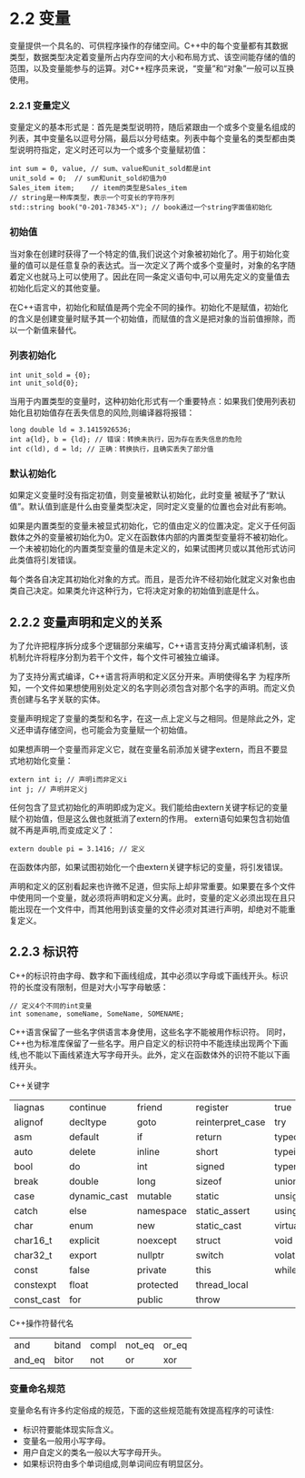 # 2.2 变量

变量提供一个具名的、可供程序操作的存储空间。C++中的每个变量都有其数据类型，数据类型决定着变量所占内存空间的大小和布局方式、该空间能存储的值的范围，以及变量能参与的运算。对C++程序员来说，“变量”和“对象”一般可以互换使用。

### 2.2.1 变量定义

变量定义的基本形式是：首先是类型说明符，随后紧跟由一个或多个变量名组成的列表，其中变量名以逗号分隔，最后以分号结束。列表中每个变量名的类型都由类型说明符指定，定义时还可以为一个或多个变量赋初值：

```
int sum = 0, value, // sum、value和unit_sold都是int
unit_sold = 0;	// sum和unit_sold初值为0
Sales_item item;	// item的类型是Sales_item
// string是一种库类型，表示一个可变长的字符序列
std::string book("0-201-78345-X"); // book通过一个string字面值初始化
```

### 初始值

当对象在创建时获得了一个特定的值,我们说这个对象被初始化了。用于初始化变量的值可以是任意复杂的表达式。当一次定义了两个或多个变量时，对象的名字随着定义也就马上可以使用了。因此在同一条定义语句中,可以用先定义的变量值去初始化后定义的其他变量。

在C++语言中，初始化和赋值是两个完全不同的操作。初始化不是赋值，初始化的含义是创建变量时赋予其一个初始值，而赋值的含义是把对象的当前值擦除，而以一个新值来替代。

### 列表初始化

```
int unit_sold = {0};
int unit_sold{0};
```

当用于内置类型的变量时，这种初始化形式有一个重要特点：如果我们使用列表初始化且初始值存在丢失信息的风险,则编译器将报错：

```
long double ld = 3.1415926536;
int a{ld}, b = {ld}; // 错误：转换未执行，因为存在丢失信息的危险
int c(ld), d = ld; // 正确：转换执行，且确实丢失了部分值
```

### 默认初始化

如果定义变量时没有指定初值，则变量被默认初始化，此时变量
被赋予了“默认值”。默认值到底是什么由变量类型决定，同时定义变量的位置也会对此有影响。

如果是内置类型的变量未被显式初始化，它的值由定义的位置决定。定义于任何函数体之外的变量被初始化为0。定义在函数体内部的内置类型变量将不被初始化。一个未被初始化的内置类型变量的值是未定义的，如果试图拷贝或以其他形式访问此类值将引发错误。

每个类各自决定其初始化对象的方式。而且，是否允许不经初始化就定义对象也由类自己决定。如果类允许这种行为，它将决定对象的初始值到底是什么。

## 2.2.2 变量声明和定义的关系

为了允许把程序拆分成多个逻辑部分来编写，C++语言支持分离式编译机制，该机制允许将程序分割为若干个文件，每个文件可被独立编译。

为了支持分离式编译，C++语言将声明和定义区分开来。声明使得名字
为程序所知，一个文件如果想使用别处定义的名字则必须包含对那个名字的声明。而定义负责创建与名字关联的实体。

变量声明规定了变量的类型和名字，在这一点上定义与之相同。但是除此之外，定义还申请存储空间，也可能会为变量赋一个初始值。

如果想声明一个变量而非定义它，就在变量名前添加关键字extern，而且不要显式地初始化变量：

```
extern int i; // 声明i而非定义i
int j; // 声明并定义j
```
任何包含了显式初始化的声明即成为定义。我们能给由extern关键字标记的变量赋个初始值，但是这么做也就抵消了extern的作用。 extern语句如果包含初始值就不再是声明,而变成定义了：

```
extern double pi = 3.1416; // 定义
```

在函数体内部，如果试图初始化一个由extern关键字标记的变量，将引发错误。

声明和定义的区别看起来也许微不足道，但实际上却非常重要。如果要在多个文件中使用同一个变量，就必须将声明和定义分离。此时，变量的定义必须出现在且只能出现在一个文件中，而其他用到该变量的文件必须对其进行声明，却绝对不能重复定义。

## 2.2.3 标识符

C++的标识符由字母、数字和下画线组成，其中必须以字母或下画线开头。标识符的长度没有限制，但是对大小写字母敏感：

```
// 定义4个不同的int变量
int somename, someName, SomeName, SOMENAME;
```

C++语言保留了一些名字供语言本身使用，这些名字不能被用作标识符。
同时，C++也为标准库保留了一些名字。用户自定义的标识符中不能连续出现两个下画线,也不能以下画线紧连大写字母开头。此外，定义在函数体外的识符不能以下画线开头。

C++关键字

|        |        |        |        |        |
|--------|--------|--------|--------|--------|
|liagnas|continue|friend|register|true|
|alignof|decltype|goto|reinterpret_case|try|
|asm|default|if|return|typedef|
|auto|delete|inline|short|typeid|
|bool|do|int|signed|typename|
|break|double|long|sizeof|union|
|case|dynamic_cast|mutable|static|unsigned|
|catch|else|namespace|static_assert|using|
|char|enum|new|static_cast|virtual|
|char16_t|explicit|noexcept|struct|void|
|char32_t|export|nullptr|switch|volatile|
|const|false|private|this|while|
|constexpt|float|protected|thread_local|
|const_cast|for|public|throw| 

C++操作符替代名

|        |        |        |        |        |
|--------|--------|--------|--------|--------|
|and|bitand|compl|not_eq|or_eq|xor_eq|
|and_eq|bitor|not|or|xor|


### 变量命名规范

变量命名有许多约定俗成的规范，下面的这些规范能有效提高程序的可读性:
* 标识符要能体现实际含义。
* 变量名一般用小写字母。
* 用户自定义的类名一般以大写字母开头。
* 如果标识符由多个单词组成,则单词间应有明显区分。
